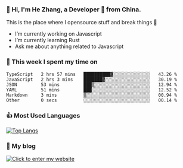 ### 👋 Hi, I'm He Zhang, a Developer 🚀 from China.

This is the place where I opensource stuff and break things :rofl:

- I’m currently working on Javascript
- I’m currently learning Rust
- Ask me about anything related to Javascript

### 💪 This week I spent my time on 
<!--START_SECTION:waka-->

```text
TypeScript   2 hrs 57 mins   ██████████▓░░░░░░░░░░░░░░   43.26 %
JavaScript   2 hrs 3 mins    ███████▓░░░░░░░░░░░░░░░░░   30.19 %
JSON         53 mins         ███▒░░░░░░░░░░░░░░░░░░░░░   12.94 %
YAML         51 mins         ███░░░░░░░░░░░░░░░░░░░░░░   12.52 %
Markdown     3 mins          ▒░░░░░░░░░░░░░░░░░░░░░░░░   00.94 %
Other        0 secs          ░░░░░░░░░░░░░░░░░░░░░░░░░   00.14 %
```

<!--END_SECTION:waka-->

### 👍 Most Used Languages
[![Top Langs](https://github-readme-stats.vercel.app/api/top-langs/?username=zhanghecool&layout=compact)](https://zhanghe.cool)

### 🌈 My blog 
[![Click to enter my website](https://cdn.jsdelivr.net/gh/zhanghecool/assets/images/gif/zhanghecools.gif)](https://zhanghe.cool)
